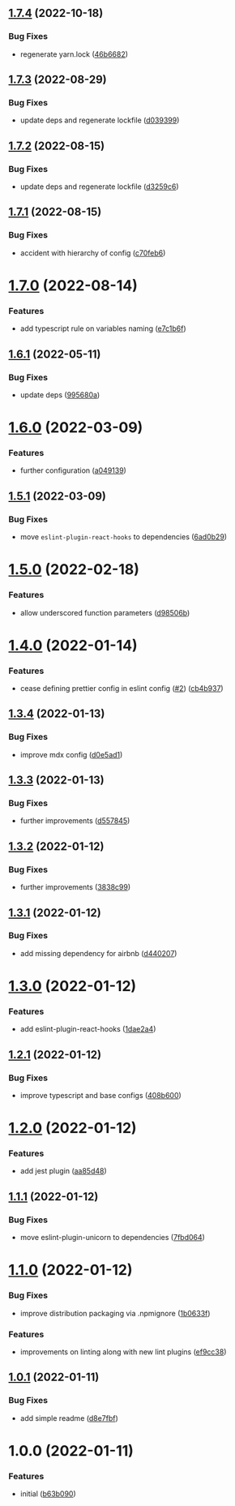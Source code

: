 ## [1.7.4](https://github.com/react-hookz/eslint-config/compare/v1.7.3...v1.7.4) (2022-10-18)


### Bug Fixes

* regenerate yarn.lock ([46b6682](https://github.com/react-hookz/eslint-config/commit/46b668290001dd43f232aa0797549cf904ec859b))

## [1.7.3](https://github.com/react-hookz/eslint-config/compare/v1.7.2...v1.7.3) (2022-08-29)


### Bug Fixes

* update deps and regenerate lockfile ([d039399](https://github.com/react-hookz/eslint-config/commit/d039399deb8ac9b3dd0f4ef153a874904c6c0f18))

## [1.7.2](https://github.com/react-hookz/eslint-config/compare/v1.7.1...v1.7.2) (2022-08-15)


### Bug Fixes

* update deps and regenerate lockfile ([d3259c6](https://github.com/react-hookz/eslint-config/commit/d3259c6bc1e802f13591444985a7b4454c2eca72))

## [1.7.1](https://github.com/react-hookz/eslint-config/compare/v1.7.0...v1.7.1) (2022-08-15)


### Bug Fixes

* accident with hierarchy of config ([c70feb6](https://github.com/react-hookz/eslint-config/commit/c70feb642e5db4cf64fa788ecf6180ee8b045b82))

# [1.7.0](https://github.com/react-hookz/eslint-config/compare/v1.6.1...v1.7.0) (2022-08-14)


### Features

* add typescript rule on variables naming ([e7c1b6f](https://github.com/react-hookz/eslint-config/commit/e7c1b6fbf18c698d65d3ede64109a1af3399e021))

## [1.6.1](https://github.com/react-hookz/eslint-config/compare/v1.6.0...v1.6.1) (2022-05-11)


### Bug Fixes

* update deps ([995680a](https://github.com/react-hookz/eslint-config/commit/995680afb059ca9f2975283887d4dbc5006b44c9))

# [1.6.0](https://github.com/react-hookz/eslint-config/compare/v1.5.1...v1.6.0) (2022-03-09)


### Features

* further configuration ([a049139](https://github.com/react-hookz/eslint-config/commit/a0491392924fe3b9d86a7493b13fbcb06f730e37))

## [1.5.1](https://github.com/react-hookz/eslint-config/compare/v1.5.0...v1.5.1) (2022-03-09)


### Bug Fixes

* move `eslint-plugin-react-hooks` to dependencies ([6ad0b29](https://github.com/react-hookz/eslint-config/commit/6ad0b297cf9a70f1c232e08604bd1ff6f503c9c7))

# [1.5.0](https://github.com/react-hookz/eslint-config/compare/v1.4.0...v1.5.0) (2022-02-18)


### Features

* allow underscored function parameters ([d98506b](https://github.com/react-hookz/eslint-config/commit/d98506b068123ba6719784ed48668358daeda26a))

# [1.4.0](https://github.com/react-hookz/eslint-config/compare/v1.3.4...v1.4.0) (2022-01-14)


### Features

* cease defining prettier config in eslint config ([#2](https://github.com/react-hookz/eslint-config/issues/2)) ([cb4b937](https://github.com/react-hookz/eslint-config/commit/cb4b9379701a72bdad3d65fd29047dc9959e86a1))

## [1.3.4](https://github.com/react-hookz/eslint-config/compare/v1.3.3...v1.3.4) (2022-01-13)


### Bug Fixes

* improve mdx config ([d0e5ad1](https://github.com/react-hookz/eslint-config/commit/d0e5ad18eb5d98fc49beff8ddc59f16f6dc89730))

## [1.3.3](https://github.com/react-hookz/eslint-config/compare/v1.3.2...v1.3.3) (2022-01-13)


### Bug Fixes

* further improvements ([d557845](https://github.com/react-hookz/eslint-config/commit/d557845a9bf10d41f4116e951e93f9bb245a0322))

## [1.3.2](https://github.com/react-hookz/eslint-config/compare/v1.3.1...v1.3.2) (2022-01-12)


### Bug Fixes

* further improvements ([3838c99](https://github.com/react-hookz/eslint-config/commit/3838c991b1cb4622da240265839504f9c2b167eb))

## [1.3.1](https://github.com/react-hookz/eslint-config/compare/v1.3.0...v1.3.1) (2022-01-12)


### Bug Fixes

* add missing dependency for airbnb ([d440207](https://github.com/react-hookz/eslint-config/commit/d440207ebdde489034ca0c5585ade80344d59cdb))

# [1.3.0](https://github.com/react-hookz/eslint-config/compare/v1.2.1...v1.3.0) (2022-01-12)


### Features

* add eslint-plugin-react-hooks ([1dae2a4](https://github.com/react-hookz/eslint-config/commit/1dae2a4572a4f2aa3a0c3a8c22dd26db8d3d48e7))

## [1.2.1](https://github.com/react-hookz/eslint-config/compare/v1.2.0...v1.2.1) (2022-01-12)


### Bug Fixes

* improve typescript and base configs ([408b600](https://github.com/react-hookz/eslint-config/commit/408b600c3ddb0194004745120c626c84f2930f91))

# [1.2.0](https://github.com/react-hookz/eslint-config/compare/v1.1.1...v1.2.0) (2022-01-12)


### Features

* add jest plugin ([aa85d48](https://github.com/react-hookz/eslint-config/commit/aa85d480cfb0f043da6b45d63d374e98cb9fbca4))

## [1.1.1](https://github.com/react-hookz/eslint-config/compare/v1.1.0...v1.1.1) (2022-01-12)


### Bug Fixes

* move eslint-plugin-unicorn to dependencies ([7fbd064](https://github.com/react-hookz/eslint-config/commit/7fbd0643f2f6b43039bd26cf02faa420b5b4c7eb))

# [1.1.0](https://github.com/react-hookz/eslint-config/compare/v1.0.1...v1.1.0) (2022-01-12)


### Bug Fixes

* improve distribution packaging via .npmignore ([1b0633f](https://github.com/react-hookz/eslint-config/commit/1b0633f37086e64aeedd280e89ae571788567923))


### Features

* improvements on linting along with new lint plugins ([ef9cc38](https://github.com/react-hookz/eslint-config/commit/ef9cc3863ec8f5f4dea5956aa0a7ec0ccac449ce))

## [1.0.1](https://github.com/react-hookz/eslint-config/compare/v1.0.0...v1.0.1) (2022-01-11)


### Bug Fixes

* add simple readme ([d8e7fbf](https://github.com/react-hookz/eslint-config/commit/d8e7fbfc644611529991e5f8cefcf1cc56d207c5))

# 1.0.0 (2022-01-11)


### Features

* initial ([b63b090](https://github.com/react-hookz/eslint-config/commit/b63b090bc24acea208424e1070044e0e8092947c))
